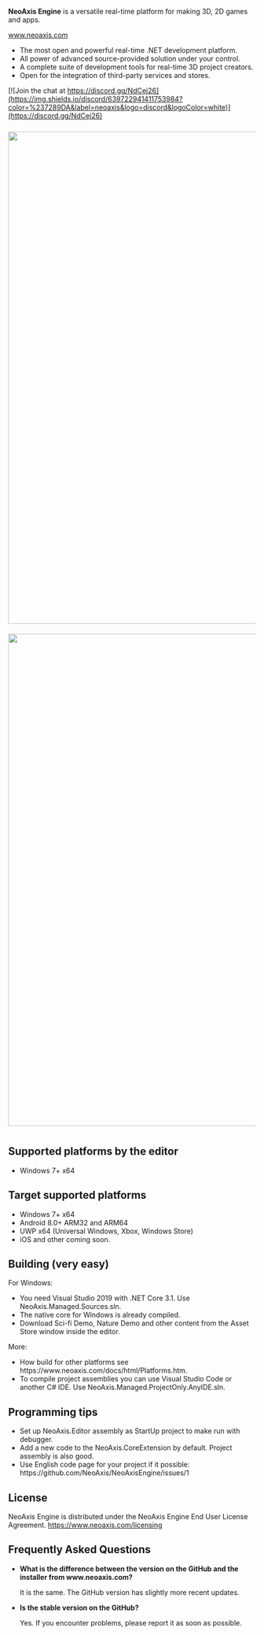 <b>NeoAxis Engine</b> is a versatile real-time platform for making 3D, 2D games and apps.

<a href="https://www.neoaxis.com/">www.neoaxis.com</a>

<ul>
<li>The most open and powerful real-time .NET development platform.</li>
<li>All power of advanced source-provided solution under your control.</li>
<li>A complete suite of development tools for real-time 3D project creators.</li>
<li>Open for the integration of third-party services and stores.</li>
</ul>

[![Join the chat at https://discord.gg/NdCej26](https://img.shields.io/discord/639722941411753984?color=%237289DA&label=neoaxis&logo=discord&logoColor=white)](https://discord.gg/NdCej26)

<div class="image" align="center"><a href="https://www.neoaxis.com/images/2021_2/NeoAxis_2021_2_CharacterScene.png"><img src="https://www.neoaxis.com/images/2021_2/NeoAxis_2021_2_CharacterScene.jpg" alt="" width="1000" vspace="10"></a></div>

<div class="image" align="center"><a href="https://www.neoaxis.com/images/2022_1/NeoAxisEngine_2022_1_NatureDemo.jpg"><img src="https://www.neoaxis.com/images/2022_1/NeoAxisEngine_2022_1_NatureDemo.jpg" alt="" width="1000" vspace="10"></a></div>

<h2>Supported platforms by the editor</h2>
<ul>
<li>Windows 7+ x64</li>
</ul>

<h2>Target supported platforms</h2>
<ul>
<li>Windows 7+ x64</li>
<li>Android 8.0+ ARM32 and ARM64</li>
<li>UWP x64 (Universal Windows, Xbox, Windows Store)</li>
<li>iOS and other coming soon.</li>
</ul>

<h2>Building (very easy)</h2>

For Windows:
<ul>
<li>You need Visual Studio 2019 with .NET Core 3.1. Use NeoAxis.Managed.Sources.sln.</li>
<li>The native core for Windows is already compiled.</li>
<li>Download Sci-fi Demo, Nature Demo and other content from the Asset Store window inside the editor.</li>
</ul>

More:
<ul>
<li>How build for other platforms see https://www.neoaxis.com/docs/html/Platforms.htm.</li>
<li>To compile project assemblies you can use Visual Studio Code or another C# IDE. Use NeoAxis.Managed.ProjectOnly.AnyIDE.sln.</li>
</ul>

<h2>Programming tips</h2>
<ul>
<li>Set up NeoAxis.Editor assembly as StartUp project to make run with debugger.</li>
<li>Add a new code to the NeoAxis.CoreExtension by default. Project assembly is also good.</li>
<li>Use English code page for your project if it possible: https://github.com/NeoAxis/NeoAxisEngine/issues/1</li>
</ul>

<h2>License</h2>

NeoAxis Engine is distributed under the NeoAxis Engine End User License Agreement. https://www.neoaxis.com/licensing

<h2>Frequently Asked Questions</h2>
<ul>
<li><b>What is the difference between the version on the GitHub and the installer from www.neoaxis.com?</b>

It is the same. The GitHub version has slightly more recent updates.

<li><b>Is the stable version on the GitHub?</b>

Yes. If you encounter problems, please report it as soon as possible.</li>

</ul>
